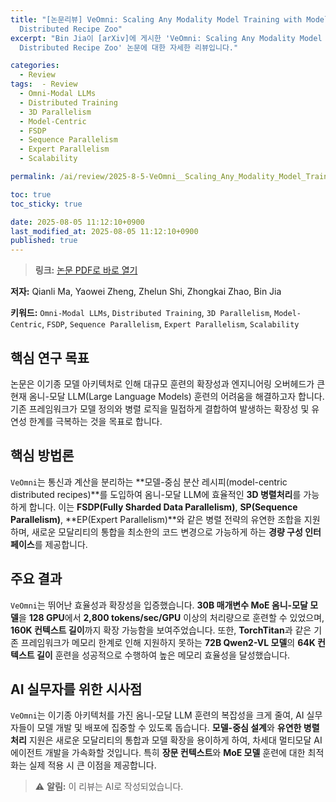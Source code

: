 ```yaml
---
title: "[논문리뷰] VeOmni: Scaling Any Modality Model Training with Model-Centric
  Distributed Recipe Zoo"
excerpt: "Bin Jia이 [arXiv]에 게시한 'VeOmni: Scaling Any Modality Model Training with Model-Centric
  Distributed Recipe Zoo' 논문에 대한 자세한 리뷰입니다."

categories:
  - Review
tags:  - Review
  - Omni-Modal LLMs
  - Distributed Training
  - 3D Parallelism
  - Model-Centric
  - FSDP
  - Sequence Parallelism
  - Expert Parallelism
  - Scalability

permalink: /ai/review/2025-8-5-VeOmni__Scaling_Any_Modality_Model_Training_with_Model-Centric __Distributed_Recipe_Zoo/

toc: true
toc_sticky: true

date: 2025-08-05 11:12:10+0900
last_modified_at: 2025-08-05 11:12:10+0900
published: true
---
```

> **링크:** [논문 PDF로 바로 열기](https://arxiv.org/abs/2508.02317)

**저자:** Qianli Ma, Yaowei Zheng, Zhelun Shi, Zhongkai Zhao, Bin Jia

**키워드:** `Omni-Modal LLMs`, `Distributed Training`, `3D Parallelism`, `Model-Centric`, `FSDP`, `Sequence Parallelism`, `Expert Parallelism`, `Scalability`

## 핵심 연구 목표
논문은 이기종 모델 아키텍처로 인해 대규모 훈련의 확장성과 엔지니어링 오버헤드가 큰 현재 옴니-모달 LLM(Large Language Models) 훈련의 어려움을 해결하고자 합니다. 기존 프레임워크가 모델 정의와 병렬 로직을 밀접하게 결합하여 발생하는 확장성 및 유연성 한계를 극복하는 것을 목표로 합니다.

## 핵심 방법론
`VeOmni`는 통신과 계산을 분리하는 **모델-중심 분산 레시피(model-centric distributed recipes)**를 도입하여 옴니-모달 LLM에 효율적인 **3D 병렬처리**를 가능하게 합니다. 이는 **FSDP(Fully Sharded Data Parallelism)**, **SP(Sequence Parallelism)**, **EP(Expert Parallelism)**와 같은 병렬 전략의 유연한 조합을 지원하며, 새로운 모달리티의 통합을 최소한의 코드 변경으로 가능하게 하는 **경량 구성 인터페이스**를 제공합니다.

## 주요 결과
`VeOmni`는 뛰어난 효율성과 확장성을 입증했습니다. **30B 매개변수 MoE 옴니-모달 모델**을 **128 GPU**에서 **2,800 tokens/sec/GPU** 이상의 처리량으로 훈련할 수 있었으며, **160K 컨텍스트 길이**까지 확장 가능함을 보여주었습니다. 또한, **TorchTitan**과 같은 기존 프레임워크가 메모리 한계로 인해 지원하지 못하는 **72B Qwen2-VL 모델**의 **64K 컨텍스트 길이** 훈련을 성공적으로 수행하여 높은 메모리 효율성을 달성했습니다.

## AI 실무자를 위한 시사점
`VeOmni`는 이기종 아키텍처를 가진 옴니-모달 LLM 훈련의 복잡성을 크게 줄여, AI 실무자들이 모델 개발 및 배포에 집중할 수 있도록 돕습니다. **모델-중심 설계**와 **유연한 병렬처리** 지원은 새로운 모달리티의 통합과 모델 확장을 용이하게 하여, 차세대 멀티모달 AI 에이전트 개발을 가속화할 것입니다. 특히 **장문 컨텍스트**와 **MoE 모델** 훈련에 대한 최적화는 실제 적용 시 큰 이점을 제공합니다.

> ⚠️ **알림:** 이 리뷰는 AI로 작성되었습니다.